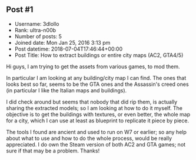 ## Post #1
- Username: 3dlollo
- Rank: ultra-n00b
- Number of posts: 5
- Joined date: Mon Jan 25, 2016 3:13 pm
- Post datetime: 2018-07-04T17:46:44+00:00
- Post Title: How to extract buildings or entire city maps (AC2, GTA4/5)

Hi guys, I am trying to get the assets from various games, to mod them.

In particular I am looking at any building/city map I can find. The ones that looks best so far, seems to be the GTA ones and the Assassin's creed ones (in particular I like the Italian maps and buildings).

I did check around but seems that nobody that did rip them, is actually sharing the extracted models; so I am looking at how to do it myself. The objective is to get the buildings with textures, or even better, the whole map for a city, which I can use at least as blueprint to replicate it piece by piece.

The tools I found are ancient and used to run on W7 or earlier; so any help about what to use and how to do the whole process, would be really appreciated. I do own the Steam version of both AC2 and GTA games; not sure if that may be a problem. 
Thanks!
